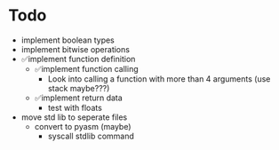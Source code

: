 # Todo

* implement boolean types
* implement bitwise operations
* ✅implement function definition
  * ✅implement function calling
    * Look into calling a function with more than 4 arguments (use stack maybe???)
  * ✅implement return data
    * test with floats
* move std lib to seperate files
  * convert to pyasm (maybe)
    * syscall stdlib command
